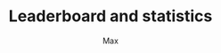 ---
layout: post 
title: Leaderboard and statistics
search_exclude: true
description: Statistics
permalink: /stats
menu: /nav/scribble_draw.html
author: Max
---